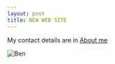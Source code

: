 ```yaml
---
layout: post
title: NEW WEB SITE
---
```



My contact details are in [About me](http://benoit-liquet.github.io/about/)


<img src="https://benoit-liquet.github.io/Resume/benoit.png" alt="Ben">



